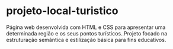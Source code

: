 # projeto-local-turistico
Página web desenvolvida com HTML e CSS para apresentar uma determinada região e os seus pontos turísticos..Projeto focado na estruturação semântica e estilização básica para fins educativos.
